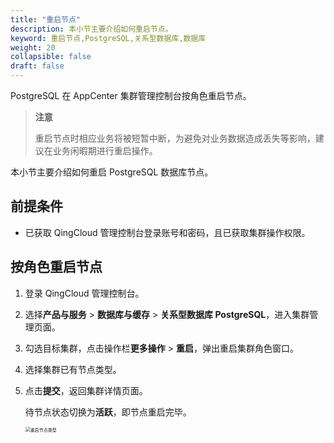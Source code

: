 ```yaml
---
title: "重启节点"
description: 本小节主要介绍如何重启节点。 
keyword: 重启节点,PostgreSQL,关系型数据库,数据库
weight: 20
collapsible: false
draft: false
---
```




PostgreSQL 在 AppCenter 集群管理控制台按角色重启节点。

> **注意**
> 
> 重启节点时相应业务将被短暂中断，为避免对业务数据造成丢失等影响，建议在业务闲暇期进行重启操作。

本小节主要介绍如何重启 PostgreSQL 数据库节点。

## 前提条件

- 已获取 QingCloud 管理控制台登录账号和密码，且已获取集群操作权限。

## 按角色重启节点

1. 登录 QingCloud 管理控制台。
2. 选择**产品与服务** > **数据库与缓存** > **关系型数据库 PostgreSQL**，进入集群管理页面。
3. 勾选目标集群，点击操作栏**更多操作** > **重启**，弹出重启集群角色窗口。
4. 选择集群已有节点类型。
5. 点击**提交**，返回集群详情页面。

    待节点状态切换为**活跃**，即节点重启完毕。

   <img src="../../../_images/restart_node_all.png" alt="重启节点类型" style="zoom:50%;" />